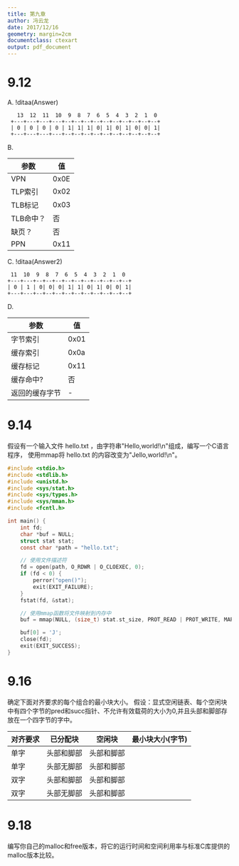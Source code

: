 ```yaml
---
title: 第九章
author: 冯云龙
date: 2017/12/16
geometry: margin=2cm
documentclass: ctexart
output: pdf_document
---
```


# 9.12
A.
!ditaa(Answer)
~~~~~~
   13  12  11  10  9  8  7  6  5  4  3  2  1  0
 +---+---+---+---+--+--+--+--+--+--+--+--+--+--+
 | 0 | 0 | 0 | 0 | 1| 1| 1| 0| 1| 0| 1| 0| 0| 1|
 +---+---+---+---+--+--+--+--+--+--+--+--+--+--+
~~~~~~

B.

|    参数   |   值    |
|-----------|---------|
|   VPN     |   0x0E  |
|  TLP索引  |   0x02  |
|  TLB标记  |   0x03  |
|  TLB命中？|   否    |
|  缺页？   |   否    |
|  PPN      |  0x11   |

C.
!ditaa(Answer2)
~~~~~~
 11  10  9  8  7  6  5  4  3  2  1  0
+---+---+--+--+--+--+--+--+--+--+--+--+
| 0 | 1 | 0| 0| 0| 1| 1| 0| 1| 0| 0| 1|
+---+---+--+--+--+--+--+--+--+--+--+--+
~~~~~~

D.

|  参数   |   值   |
|---------|--------|
|字节索引 |  0x01  |
|缓存索引 |  0x0a  |
|缓存标记 |  0x11  |
|缓存命中?|   否   |
|返回的缓存字节| - |

# 9.14
假设有一个输入文件 hello.txt ，由字符串"Hello,world!\n"组成，编写一个C语言程序，
使用mmap将 hello.txt 的内容改变为"Jello,world!\n"。

```c
#include <stdio.h>
#include <stdlib.h>
#include <unistd.h>
#include <sys/stat.h>
#include <sys/types.h>
#include <sys/mman.h>
#include <fcntl.h>

int main() {
    int fd;
    char *buf = NULL;
    struct stat stat;
    const char *path = "hello.txt";

    // 使用文件描述符
    fd = open(path, O_RDWR | O_CLOEXEC, 0);
    if (fd < 0) {
        perror("open()");
        exit(EXIT_FAILURE);
    }
    fstat(fd, &stat);

    // 使用mmap函数将文件映射到内存中
    buf = mmap(NULL, (size_t) stat.st_size, PROT_READ | PROT_WRITE, MAP_SHARED, fd, 0);

    buf[0] = 'J';
    close(fd);
    exit(EXIT_SUCCESS);
}
```

# 9.16
确定下面对齐要求的每个组合的最小块大小。
假设：显式空闲链表、每个空闲块中有四个字节的pred和succ指针、不允许有效载荷的大小为0,并且头部和脚部存放在一个四字节的字中。

|对齐要求|已分配块|空闲块|最小块大小(字节)|
|---|---------|-------|--------------|
|单字|头部和脚部|头部和脚部|              |
|单字|头部无脚部|头部和脚部|              |
|双字|头部和脚部|头部和脚部|              |
|双字|头部无脚部|头部和脚部|              |

# 9.18
编写你自己的malloc和free版本，将它的运行时间和空间利用率与标准C库提供的malloc版本比较。